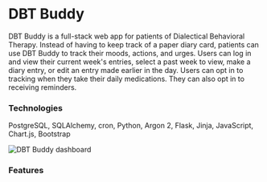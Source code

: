 # DBT Buddy
DBT Buddy is a full-stack web app for patients of Dialectical Behavioral Therapy. Instead of having to keep track of a paper diary card, patients can use DBT Buddy to track their moods, actions, and urges.  Users can log in and view their current week's entries, select a past week to view, make a diary entry, or edit an entry made earlier in the day. Users can opt in to tracking when they take their daily medications. They can also opt in to receiving reminders.

### Technologies
PostgreSQL, SQLAlchemy, cron, Python, Argon 2, Flask, Jinja, JavaScript, Chart.js, Bootstrap

![DBT Buddy dashboard](static/images/dashboard.png, "DBT Buddy Dashboard")

### Features